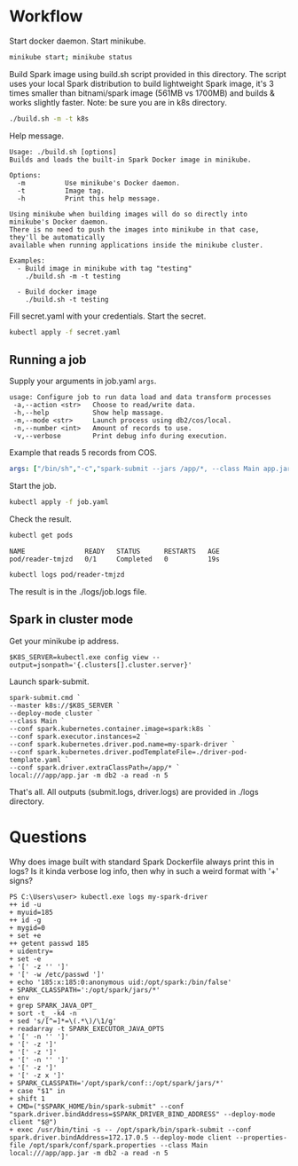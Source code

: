 # Workflow
Start docker daemon. Start minikube.
```bash
minikube start; minikube status
```

Build Spark image using build.sh script provided in this directory. The script uses your local Spark distribution
to build lightweight Spark image, it's 3 times smaller than bitnami/spark image (561MB vs 1700MB) and builds & works
slightly faster.
Note: be sure you are in k8s directory.
```bash
./build.sh -m -t k8s
```

Help message.
```text
Usage: ./build.sh [options]
Builds and loads the built-in Spark Docker image in minikube.

Options:
  -m          Use minikube's Docker daemon.
  -t          Image tag.
  -h          Print this help message.

Using minikube when building images will do so directly into minikube's Docker daemon.
There is no need to push the images into minikube in that case, they'll be automatically
available when running applications inside the minikube cluster.

Examples:
  - Build image in minikube with tag "testing"
    ./build.sh -m -t testing

  - Build docker image
    ./build.sh -t testing
```

Fill secret.yaml with your credentials. Start the secret.
```bash
kubectl apply -f secret.yaml
```


## Running a job
Supply your arguments in job.yaml `args`.
```text
usage: Configure job to run data load and data transform processes
 -a,--action <str>   Choose to read/write data.
 -h,--help           Show help massage.
 -m,--mode <str>     Launch process using db2/cos/local.
 -n,--number <int>   Amount of records to use.
 -v,--verbose        Print debug info during execution.
```

Example that reads 5 records from COS.
```yaml
args: ["/bin/sh","-c","spark-submit --jars /app/*, --class Main app.jar -m cos -a read -n 5"]
```

Start the job.
```bash
kubectl apply -f job.yaml
```

Check the result.
```bash
kubectl get pods
```
```text
NAME               READY   STATUS      RESTARTS   AGE
pod/reader-tmjzd   0/1     Completed   0          19s
```
```bash
kubectl logs pod/reader-tmjzd
```

The result is in the ./logs/job.logs file.


## Spark in cluster mode
Get your minikube ip address.
```shell
$K8S_SERVER=kubectl.exe config view --output=jsonpath='{.clusters[].cluster.server}'
```

Launch spark-submit.
```shell
spark-submit.cmd `
--master k8s://$K8S_SERVER `
--deploy-mode cluster `
--class Main `
--conf spark.kubernetes.container.image=spark:k8s `
--conf spark.executor.instances=2 `
--conf spark.kubernetes.driver.pod.name=my-spark-driver `
--conf spark.kubernetes.driver.podTemplateFile=./driver-pod-template.yaml `
--conf spark.driver.extraClassPath=/app/* `
local:///app/app.jar -m db2 -a read -n 5
```

That's all. All outputs (submit.logs, driver.logs) are provided in ./logs directory.


# Questions
Why does image built with standard Spark Dockerfile always print this in logs? Is it kinda verbose log info, then why
in such a weird format with '+' signs?
```text
PS C:\Users\user> kubectl.exe logs my-spark-driver
++ id -u
+ myuid=185
++ id -g
+ mygid=0
+ set +e
++ getent passwd 185
+ uidentry=
+ set -e
+ '[' -z '' ']'
+ '[' -w /etc/passwd ']'
+ echo '185:x:185:0:anonymous uid:/opt/spark:/bin/false'
+ SPARK_CLASSPATH=':/opt/spark/jars/*'
+ env
+ grep SPARK_JAVA_OPT_
+ sort -t_ -k4 -n
+ sed 's/[^=]*=\(.*\)/\1/g'
+ readarray -t SPARK_EXECUTOR_JAVA_OPTS
+ '[' -n '' ']'
+ '[' -z ']'
+ '[' -z ']'
+ '[' -n '' ']'
+ '[' -z ']'
+ '[' -z x ']'
+ SPARK_CLASSPATH='/opt/spark/conf::/opt/spark/jars/*'
+ case "$1" in
+ shift 1
+ CMD=("$SPARK_HOME/bin/spark-submit" --conf "spark.driver.bindAddress=$SPARK_DRIVER_BIND_ADDRESS" --deploy-mode client "$@")
+ exec /usr/bin/tini -s -- /opt/spark/bin/spark-submit --conf spark.driver.bindAddress=172.17.0.5 --deploy-mode client --properties-file /opt/spark/conf/spark.properties --class Main local:///app/app.jar -m db2 -a read -n 5
```
